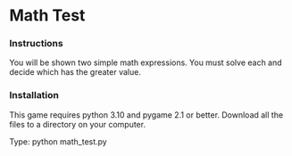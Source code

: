 # Math Test

### Instructions
You will be shown two simple math expressions.
You must solve each and decide which has the greater value.

### Installation
This game requires python 3.10 and pygame 2.1 or better.
Download all the files to a directory on your computer.

Type: python math_test.py
